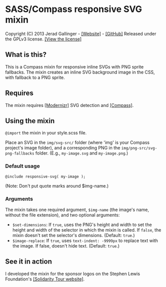 # SASS/Compass responsive SVG mixin
Copyright (C) 2013 Jerad Gallinger - [[Website]](http://jeradgallinger.ca "jeradgallinger.ca") - [[GitHub]](https://github.com/jeradg/compass-responsive-svg "github.com/jeradg/compass-responsive-svg")
Released under the GPLv3 license. [[View the license]](http://www.gnu.org/licenses/ "GPLv3")

## What is this?

This is a Compass mixin for responsive inline SVGs with PNG sprite fallbacks. The mixin creates an inline SVG background image in the CSS, with fallback to a PNG sprite.

## Requires

The mixin requires [[Modernizr]](http://modernizr.com/ "Modernizr") SVG detection and [[Compass]](http://compass-style.org/ "Compass").

## Using the mixin

``@import`` the mixin in your style.scss file.

Place an SVG in the ``img/svg-src/`` folder (where 'img' is your Compass project's image folder), and a corresponding PNG in the ``img/png-src/svg-png-fallbacks`` folder. (E.g., ``my-image.svg`` and ``my-image.png``.)

### Default usage

``@include responsive-svg( my-image );``

(Note: Don't put quote marks around $img-name.)

### Arguments

The mixin takes one required argument, ``$img-name`` (the image's name, without the file extension), and two optional arguments:

- ``$set-dimensions``: If ``true``, uses the PNG's height and width to set the height and width of the selector in which the mixin is called. If ``false``, the mixin doesn't set the selector's dimensions. (Default: ``true``.)
- ``$image-replace``: If ``true``, uses ``text-indent: -9999px`` to replace text with the image. If false, doesn't hide text. (Default: ``true``.)

## See it in action

I developed the mixin for the sponsor logos on the Stephen Lewis Foundation's [[Solidarity Tour website]](http://www.solidaritytour.ca/#sponsors "Solidarity Tour").
